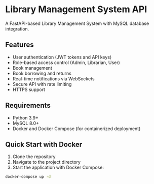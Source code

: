 # Library Management System API

A FastAPI-based Library Management System with MySQL database integration.

## Features

- User authentication (JWT tokens and API keys)
- Role-based access control (Admin, Librarian, User)
- Book management
- Book borrowing and returns
- Real-time notifications via WebSockets
- Secure API with rate limiting
- HTTPS support

## Requirements

- Python 3.9+
- MySQL 8.0+
- Docker and Docker Compose (for containerized deployment)

## Quick Start with Docker

1. Clone the repository
2. Navigate to the project directory
3. Start the application with Docker Compose:

```bash
docker-compose up -d